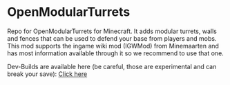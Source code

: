 OpenModularTurrets
==================

Repo for OpenModularTurrets for Minecraft. It adds modular turrets, walls and fences that can be used to defend your base from players and mobs. This mod supports the ingame wiki mod (IGWMod) from Minemaarten and has most information available through it so we recommend to use that one.  
  
Dev-Builds are available here (be careful, those are experimental and can break your save): [Click here](https://www.ironhide.de/jenkins/job/OpenModularTurrets/)
